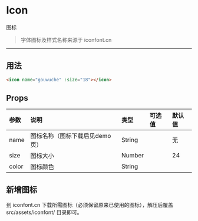 # Icon

图标

> 字体图标及样式名称来源于 iconfont.cn

----

## 用法

```html
<icon name="gouwuche" :size="18"></icon>
```

## Props
| 参数 | 说明 |	类型 | 可选值 | 默认值 |
| :---- | :---- | :---- | :---- | :---- |
| name | 图标名称（图标下载后见demo页） | String |  | 无 |
| size | 图标大小 | Number |  | 24 |
| color | 图标颜色 | String |  |  |

## 新增图标
到 iconfont.cn 下载所需图标（必须保留原来已使用的图标），解压后覆盖 src/assets/iconfont/ 目录即可。
